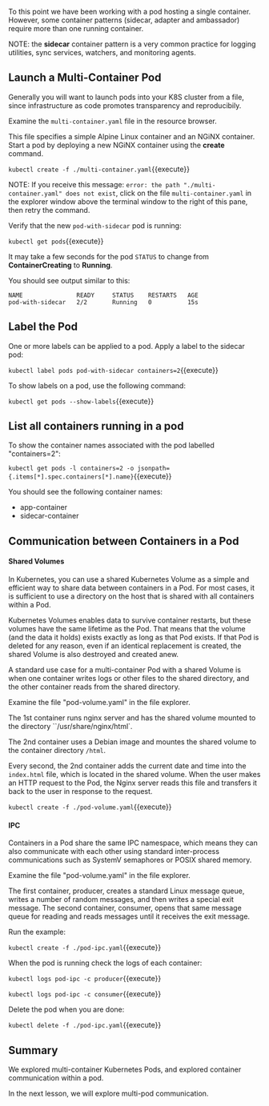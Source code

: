 

To this point we have been working with a pod hosting a single container.
However, some container patterns (sidecar, adapter and ambassador) require more
than one running container.

NOTE: the **sidecar** container pattern is a very common practice for logging
utilities, sync services, watchers, and monitoring agents.

## Launch a Multi-Container Pod

Generally you will want to launch pods into your K8S cluster from a file, since
infrastructure as code promotes transparency and reproducibily.

Examine the `multi-container.yaml` file in the resource browser.

This file specifies a simple Alpine Linux container and an NGiNX container.
Start a pod by deploying a new NGiNX container using the **create** command.

`kubectl create -f ./multi-container.yaml`{{execute}}

NOTE: If you receive this message: `error: the path "./multi-container.yaml" does not exist`, click
on the file `multi-container.yaml` in the explorer window above the terminal window
to the right of this pane, then retry the command.

Verify that the new `pod-with-sidecar` pod is running:

`kubectl get pods`{{execute}}

It may take a few seconds for the pod `STATUS` to change from **ContainerCreating** to **Running**.

You should see output similar to this:

```
NAME               READY     STATUS    RESTARTS   AGE
pod-with-sidecar   2/2       Running   0          15s
```

## Label the Pod

One or more labels can be applied to a pod. Apply a label to the sidecar pod:

`kubectl label pods pod-with-sidecar containers=2`{{execute}}

To show labels on a pod, use the following command:

`kubectl get pods --show-labels`{{execute}}

## List all containers running in a pod

To show the container names associated with the pod labelled "containers=2":

`kubectl get pods -l containers=2 -o jsonpath={.items[*].spec.containers[*].name}`{{execute}}

You should see the following container names:

* app-container
* sidecar-container

## Communication between Containers in a Pod

#### Shared Volumes

In Kubernetes, you can use a shared Kubernetes Volume as a simple and efficient
way to share data between containers in a Pod. For most cases, it is sufficient
to use a directory on the host that is shared with all containers within a Pod.

Kubernetes Volumes enables data to survive container restarts, but these volumes have the same lifetime as the Pod. That means that the volume (and the data it holds) exists exactly as long as that Pod exists. If that Pod is deleted for any reason, even if an identical replacement is created, the shared Volume is also destroyed and created anew.

A standard use case for a multi-container Pod with a shared Volume is when one container writes logs or other files to the shared directory, and the other container reads from the shared directory.

Examine the file "pod-volume.yaml" in the file explorer.

The 1st container runs nginx server and has the shared volume mounted to the
directory ``/usr/share/nginx/html`.

The 2nd container uses a Debian image and mountes the shared volume to the
container directory `/html`.

Every second, the 2nd container adds the current date and time into the
`index.html` file, which is located in the shared volume. When the user makes
an HTTP request to the Pod, the Nginx server reads this file and transfers it
back to the user in response to the request.

`kubectl create -f ./pod-volume.yaml`{{execute}}

#### IPC

Containers in a Pod share the same IPC namespace, which means they can also
communicate with each other using standard inter-process communications such
as SystemV semaphores or POSIX shared memory.

Examine the file "pod-volume.yaml" in the file explorer.

The first container, producer, creates a standard Linux message queue, writes a
number of random messages, and then writes a special exit message. The second
container,  consumer, opens that same message queue for reading and reads
messages until it receives the exit message.

Run the example:

`kubectl create -f ./pod-ipc.yaml`{{execute}}

When the pod is running check the logs of each container:

`kubectl logs pod-ipc -c producer`{{execute}}

`kubectl logs pod-ipc -c consumer`{{execute}}

Delete the pod when you are done:

`kubectl delete -f ./pod-ipc.yaml`{{execute}}

## Summary

We explored multi-container Kubernetes Pods, and explored container
communication within a pod.

In the next lesson, we will explore multi-pod communication.
